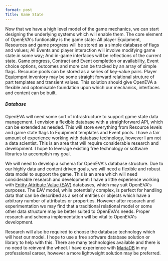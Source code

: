 ```yaml
---
format: post
Title: Game State
---
```

Now that we have a high level model of the game mechanics, we can start designing the underlying systems which will enable them. The core element of OpenEVA's funtionality is the game state: All player Equipment, Resources and game progress will be stored as a simple database of flags and values; All Events and player interaction will involve modifying game state.in some way; And in-game interfaces will be reflections of the current state. Game progress, Contract and Event ocmpletion or availability, Event choice options, outcomes and more can be tracked by an array of simple flags. Resource pools can be stored as a series of key-value pairs. Player Equipmpnt inventory may be some straight forward relational struture of part templates and transient values. This solution should give OpenEVA a flexible and optomisable foundation upon which our mechanics, interfaces and content can be built.

##### Database

OpenEVA will need some sort of infrastructure to support game state data management. I envision a flexible database with a straighforward API, which can be extended as needed. This will store everything from Resource levels and game state flags to Equipment templates and Event pools. I have a fair amount of experience working with database technology, however I am not a data scientist. This is an area that will require considerable research and development. I hope to leverage existing free technology or software libraries to accomplish my goal.

We will need to develop a schema for OpenEVA's database structure. Due to our highly data and content driven goals, we will need a flexible and robust data model to support the game. This is an area which will need considerable research and development: I have a little experience working with <a href="https://en.wikipedia.org/wiki/Entity%E2%80%93attribute%E2%80%93value_model">Entity Attribute Value (EAV)</a> databases, which may suit OpenEVA's purposes. The EAV model, while potentially complex, is perfect for handling data that can be described as a set of entities or objects which have a arbitrary number of attributes or properties. However after research and experimentation we may find that a traditional relational model or some other data structure may be better suited to OpenEVA's needs. Proper research and schema implementation will be vital to OpenEVA's development.

Research will also be required to choose the database technology which will host our model. I hope to use a free software database solution or library to help with this. There are many technologies available and there is no need to reinvent the wheel. I have experience with <a href="https://mariadb.org/">MariaDB</a> in my professional career, however a more lightweight solution may be preferred.
